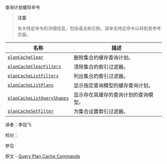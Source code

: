  [ ]()查询计划缓存命令

[]()

> **注意**
>
> 有关特定命令的详细信息，包括语法和示例，请单击特定命令以转到其参考页面。

| 名称                           | 描述                                 |
| ------------------------------ | ------------------------------------ |
| [`planCacheClear`]()           | 删除集合的缓存查询计划。             |
| [`planCacheClearFilters`]()    | 清除集合的索引过滤器。               |
| [`planCacheListFilters`]()     | 列出集合的索引过滤器。               |
| [`planCacheListPlans`]()       | 显示指定查询模型的缓存查询计划。     |
| [`planCacheListQueryShapes`]() | 显示存在其缓存的查询计划的查询模型。 |
| [`planCacheSetFilter`]()       | 为集合设置索引过滤器。               |



译者：李冠飞

校对：

 参见

原文 - [Query Plan Cache Commands]( https://docs.mongodb.com/manual/reference/command/nav-plan-cache/ )


